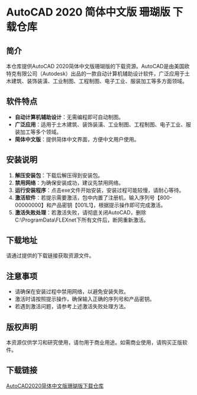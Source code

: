# AutoCAD 2020 简体中文版 珊瑚版 下载仓库

## 简介
本仓库提供AutoCAD 2020简体中文版珊瑚版的下载资源。AutoCAD是由美国欧特克有限公司（Autodesk）出品的一款自动计算机辅助设计软件，广泛应用于土木建筑、装饰装潢、工业制图、工程制图、电子工业、服装加工等多方面领域。

## 软件特点
- **自动计算机辅助设计**：无需编程即可自动制图。
- **广泛应用**：适用于土木建筑、装饰装潢、工业制图、工程制图、电子工业、服装加工等多个领域。
- **简体中文版**：提供简体中文界面，方便中文用户使用。

## 安装说明
1. **解压安装包**：下载后解压得到安装包。
2. **禁用网络**：为确保安装成功，建议先禁用网络。
3. **运行安装程序**：点击exe文件开始安装，安装过程可能较慢，请耐心等待。
4. **激活软件**：若提示需要激活，包中内置了注册机，输入序列号【800-00000000】和产品密钥【001L1】，根据提示操作即可完成激活。
5. **激活失败处理**：若激活失败，请彻底关闭AutoCAD，删除C:\ProgramData\FLEXnet下所有文件后，断网重新激活。

## 下载地址
请通过提供的下载链接获取资源文件。

## 注意事项
- 请确保在安装过程中禁用网络，以避免安装失败。
- 激活时请按照提示操作，确保输入正确的序列号和产品密钥。
- 若遇到激活问题，请参考上述激活失败处理方法。

## 版权声明
本资源仅供学习和研究使用，请勿用于商业用途。如需商业使用，请购买正版软件。

## 下载链接

[AutoCAD2020简体中文版珊瑚版下载仓库](https://pan.quark.cn/s/6a4e900f9685)